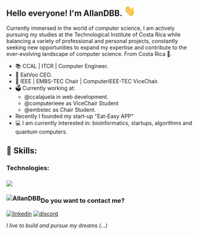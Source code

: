 <h2> Hello everyone! I'm AllanDBB. <img src="https://raw.githubusercontent.com/ABSphreak/ABSphreak/master/gifs/Hi.gif" width="30px"></h2>

Currently immersed in the world of computer science, I am actively pursuing my studies at the Technological Institute of Costa Rica while balancing a variety of professional and personal projects, constantly seeking new opportunities to expand my expertise and contribute to the ever-evolving landscape of computer science.
From Costa Rica 🦥.

* 📚 CCAL | ITCR | Computer Engineer.
* 🍵 EatVoo CEO.
* 🦥 IEEE | EMBS-TEC Chair | ComputerIEEE-TEC ViceChair.
* 🗳 Currently working at: <br>
  * @ccalajuela in web development. <br>
  * @computerieee  as ViceChair Student<br>
  * @embstec as Chair Student. <br>
* Recently I founded my start-up "Eat-Easy APP" 
* 💻 I am currently interested in: bioinformatics, startups, algorithms and quantum computers.

## 🍵 Skills:

<p align="center">
  <h3>Technologies: <h3/>
  <a href="https://skillicons.dev">
    <img src="https://skillicons.dev/icons?i=python,java,cpp,html,css,js,react,vue,astro,django,nodejs,express,github,vscode,solidity&perline=14" />
  </a>
</p>

<p><img align="left" src="https://github-readme-streak-stats.herokuapp.com/?user=allandbb&theme=soft-green" alt="AllanDBB" /></p>

<h3>Do you want to contact me? </h3>
<p >
  <a href="https://www.linkedin.com/in/allandbb/" target="blank"><img src="https://user-images.githubusercontent.com/88904952/234979284-68c11d7f-1acc-4f0c-ac78-044e1037d7b0.png" alt="linkedin" height="50" width="45" /></a>
  <a href="https://discordapp.com/users/823373940255621174 target="blank"><img src="https://user-images.githubusercontent.com/88904952/234982627-019fd336-6248-453c-9b05-97c13fd1d207.png" alt="discord" height="50" width="45" /></a>
</p>

*I live to build and pursue my dreams (...)*

